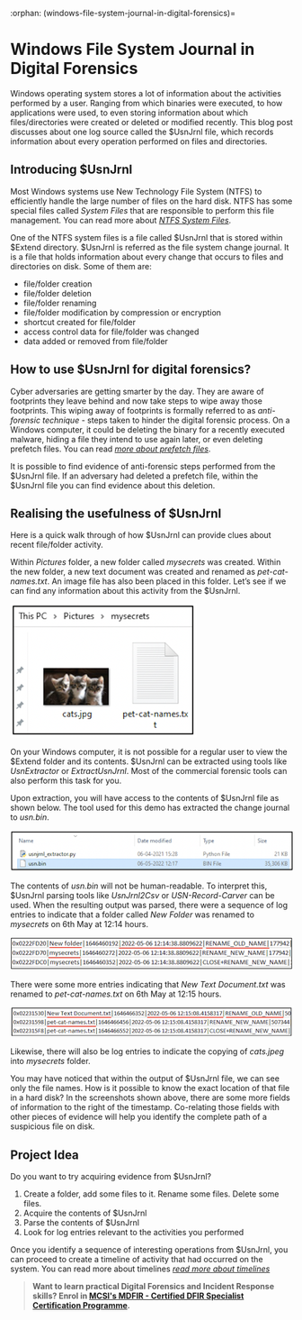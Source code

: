 :orphan:
(windows-file-system-journal-in-digital-forensics)=
# Windows File System Journal in Digital Forensics
 

Windows operating system stores a lot of information about the activities performed by a user. Ranging from which binaries were executed, to how applications were used, to even storing information about which files/directories were created or deleted or modified recently. This blog post discusses about one log source called the $UsnJrnl file, which records information about every operation performed on files and directories.

## Introducing $UsnJrnl

Most Windows systems use New Technology File System (NTFS) to efficiently handle the large number of files on the hard disk. NTFS has some special files called *System Files* that are responsible to perform this file management. You can read more about *[NTFS System Files](forensic-importance-of-windows-file-management)*.

One of the NTFS system files is a file called $UsnJrnl that is stored within $Extend directory. $UsnJrnl is referred as the file system change journal. It is a file that holds information about every change that occurs to files and directories on disk. Some of them are:

- file/folder creation
- file/folder deletion
- file/folder renaming
- file/folder modification by compression or encryption
- shortcut created for file/folder
- access control data for file/folder was changed
- data added or removed from file/folder

## How to use $UsnJrnl for digital forensics?

Cyber adversaries are getting smarter by the day. They are aware of footprints they leave behind and now take steps to wipe away those footprints. This wiping away of footprints is formally referred to as *anti-forensic technique* - steps taken to hinder the digital forensic process. On a Windows computer, it could be deleting the binary for a recently executed malware, hiding a file they intend to use again later, or even deleting prefetch files. You can read *[more about prefetch files](windows-prefetch-files-may-be-the-answer-to-your-investigation)*.

It is possible to find evidence of anti-forensic steps performed from the $UsnJrnl file. If an adversary had deleted a prefetch file, within the $UsnJrnl file you can find evidence about this deletion.

## Realising the usefulness of $UsnJrnl

Here is a quick walk through of how $UsnJrnl can provide clues about recent file/folder activity.

Within *Pictures* folder, a new folder called *mysecrets* was created. Within the new folder, a new text document was created and renamed as *pet-cat-names.txt*. An image file has also been placed in this folder. Let’s see if we can find any information about this activity from the $UsnJrnl.

![$UsnJrnl](images/usn-1.png)

On your Windows computer, it is not possible for a regular user to view the $Extend folder and its contents. $UsnJrnl can be extracted using tools like *UsnExtractor* or *ExtractUsnJrnl*. Most of the commercial forensic tools can also perform this task for you.

Upon extraction, you will have access to the contents of $UsnJrnl file as shown below. The tool used for this demo has extracted the change journal to *usn.bin*.

![usn.bin](images/usn-2.png)

The contents of *usn.bin* will not be human-readable. To interpret this, $UsnJrnl parsing tools like *UsnJrnl2Csv* or *USN-Record-Carver* can be used. When the resulting output was parsed, there were a sequence of log entries to indicate that a folder called *New Folder* was renamed to *mysecrets* on 6th May at 12:14 hours.

![$UsnJrnl](images/usn-3.png)

There were some more entries indicating that *New Text Document.txt* was renamed to *pet-cat-names.txt* on 6th May at 12:15 hours. 

![$UsnJrnl](images/usn-4.png)

Likewise, there will also be log entries to indicate the copying of *cats.jpeg* into *mysecrets* folder. 

You may have noticed that within the output of $UsnJrnl file, we can see only the file names. How is it possible to know the exact location of that file in a hard disk? In the screenshots shown above, there are some more fields of information to the right of the timestamp. Co-relating those fields with other pieces of evidence will help you identify the complete path of a suspicious file on disk. 

## Project Idea

Do you want to try acquiring evidence from $UsnJrnl?

1. Create a folder, add some files to it. Rename some files. Delete some files. 
2. Acquire the contents of $UsnJrnl
3. Parse the contents of $UsnJrnl
4. Look for log entries relevant to the activities you performed

Once you identify a sequence of interesting operations from $UsnJrnl, you can proceed to create a timeline of activity that had occurred on the system. You can read more about timelines *[read more about timelines](importance-of-timelines-in-a-forensic-investigation)*

> **Want to learn practical Digital Forensics and Incident Response skills? Enrol in [MCSI's MDFIR - Certified DFIR Specialist Certification Programme](https://www.mosse-institute.com/certifications/mdfir-certified-dfir-specialist.html).**